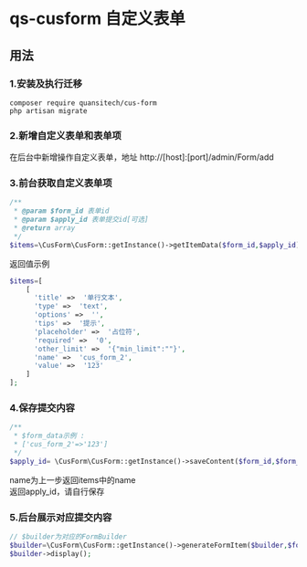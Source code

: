 # qs-cusform 自定义表单

## 用法
### 1.安装及执行迁移
```shell script
composer require quansitech/cus-form
php artisan migrate
```
### 2.新增自定义表单和表单项
在后台中新增操作自定义表单，地址 http://[host]:[port]/admin/Form/add <br>

### 3.前台获取自定义表单项
```php
/**
 * @param $form_id 表单id
 * @param $apply_id 表单提交id[可选]
 * @return array
 */
$items=\CusForm\CusForm::getInstance()->getItemData($form_id,$apply_id);
```
返回值示例
```php
$items=[
    [
      'title' =>  '单行文本',
      'type' =>  'text',
      'options' =>  '', 
      'tips' =>  '提示',
      'placeholder' =>  '占位符', 
      'required' =>  '0',
      'other_limit' =>  '{"min_limit":""}', 
      'name' =>  'cus_form_2',
      'value' =>  '123' 
    ]
];
```

### 4.保存提交内容
```php
/**
 * $form_data示例 :
 * ['cus_form_2'=>'123']
 */
$apply_id= \CusForm\CusForm::getInstance()->saveContent($form_id,$form_data);
```
name为上一步返回items中的name <br>
返回apply_id，请自行保存

### 5.后台展示对应提交内容
```php
// $builder为对应的FormBuilder
$builder=\CusForm\CusForm::getInstance()->generateFormItem($builder,$form_id,$apply_id);
$builder->display();
```